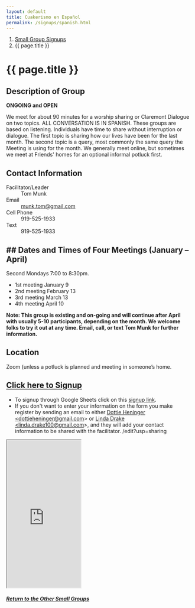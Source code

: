```yaml
---
layout: default
title: Cuakerismo en Español
permalink: /signups/spanish.html
---
```

<nav aria-label="breadcrumb">
  <ol class="breadcrumb">
      <li class="breadcrumb-item"><a class="noIcon" href="{{ site.baseurl }}/small-groups.html">Small Group Signups</a></li>
      <li class="breadcrumb-item active" aria-current="page">{{ page.title }}</li>
  </ol>
</nav>

# {{ page.title }}

## Description of Group
**ONGOING and OPEN**

We meet for about 90 minutes for a worship sharing or Claremont Dialogue on 
two topics. ALL CONVERSATION IS IN SPANISH. These groups are based on 
listening. Individuals have time to share without interruption or dialogue. 
The first topic is sharing how our lives have been for the last month. The 
second topic is a query, most commonly the same query the Meeting is using 
for the month. We generally meet online, but sometimes we meet at Friends' 
homes for an optional informal potluck first.

## Contact Information
<dl> 
  <dt>Facilitator/Leader</dt>
  <dd>Tom Munk</dd>
  <dt>Email</dt>
  <dd><a href="mailto:munk.tom@gmail.com">munk.tom@gmail.com</a></dd>
  <dt>Cell Phone</dt>
  <dd>919-525-1933</dd>
  <dt>Text</dt>
  <dd>919-525-1933</dd>
</dl>

## ## Dates and Times of Four Meetings (January – April)
Second Mondays 7:00 to 8:30pm. 

- 1st meeting January 9
- 2nd meeting February 13
- 3rd meeting March 13
- 4th meeting April 10

**Note: This group is existing and on-going and will continue after April with 
usually 5-10 participants, depending on the month. We welcome folks to try 
it out at any time. Email, call, or text Tom Munk for further information.**
    
## Location
Zoom (unless a potluck is planned and meeting in someone’s home. 

 
## [Click here to Signup](https://docs.google.com/spreadsheets/d/1Ewml6rNHeWMQx-ZuGG2IWpKrWEW_-HTSXzaC-cIxQbc/edit?usp=sharingg)
- To signup through Google Sheets click on this [signup link](https://docs.google.com/spreadsheets/d/1Ewml6rNHeWMQx-ZuGG2IWpKrWEW_-HTSXzaC-cIxQbc/edit?usp=sharing).
- If you don't want to enter your information on the form you make register by 
  sending an email to either <a href='mailto:dottieheninger@gmail.com'>Dottie Heninger &lt;dottieheninger@gmail.com&gt;</a> or 
  <a href='mailto:linda.drake100@gmail.com'>Linda Drake &lt;linda.drake100@gmail.com&gt;</a>, and they will add 
  your contact information to be shared with the facilitator.
/edit?usp=sharing
<div class="text-center">
  <iframe src="https://docs.google.com/spreadsheets/d/e/2PACX-1vQ4KqMstnBue62kXBus-x6ArVggeOLcZkM5tq37-Mc_8uAQfKTR0GSnzcymFSHwcnaePGYBWgRHT8EO/pubhtml?gid=198606566&amp;single=true&amp;widget=true&amp;headers=false&amp;range=A2:B15"
  width="200px"
  height="400px">
</iframe>
</div>

<div class="text-center">
  <h5><a href="{{ site.baseurl }}/small-groups.html">Return to the Other Small Groups</a></h5>
</div>
